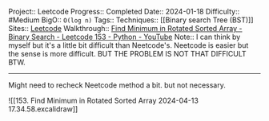 Project:: Leetcode
Progress:: Completed
Date:: 2024-01-18
Difficulty:: #Medium 
BigO:: `O(log n)`
Tags:: 
Techniques:: [[Binary search Tree (BST)]]
Sites:: [Leetcode](https://leetcode.com/problems/find-minimum-in-rotated-sorted-array/description/)
Walkthrough:: [Find Minimum in Rotated Sorted Array - Binary Search - Leetcode 153 - Python - YouTube](https://www.youtube.com/watch?v=nIVW4P8b1VA)
Note:: I can think by myself but it's a little bit difficult than Neetcode's. Neetcode is easier but the sense is more difficult. BUT THE PROBLEM IS NOT THAT DIFFICULT BTW.

---
Might need to recheck Neetcode method a bit. but not necessary.

![[153. Find Minimum in Rotated Sorted Array 2024-04-13 17.34.58.excalidraw]]